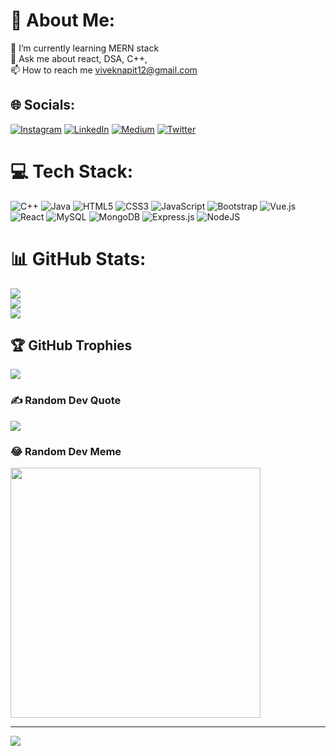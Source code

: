 # 💫 About Me:
🌱 I’m currently learning MERN stack<br>💬 Ask me about react, DSA, C++,<br>📫 How to reach me viveknapit12@gmail.com


## 🌐 Socials:
[![Instagram](https://img.shields.io/badge/Instagram-%23E4405F.svg?logo=Instagram&logoColor=white)](https://instagram.com/viveknapit1) [![LinkedIn](https://img.shields.io/badge/LinkedIn-%230077B5.svg?logo=linkedin&logoColor=white)](https://linkedin.com/in/viveknapit) [![Medium](https://img.shields.io/badge/Medium-12100E?logo=medium&logoColor=white)](https://medium.com/@viveknapit) [![Twitter](https://img.shields.io/badge/Twitter-%231DA1F2.svg?logo=Twitter&logoColor=white)](https://twitter.com/vivek_napit1`) 

# 💻 Tech Stack:
![C++](https://img.shields.io/badge/c++-%2300599C.svg?style=flat&logo=c%2B%2B&logoColor=white) ![Java](https://img.shields.io/badge/java-%23ED8B00.svg?style=flat&logo=java&logoColor=white) ![HTML5](https://img.shields.io/badge/html5-%23E34F26.svg?style=flat&logo=html5&logoColor=white) ![CSS3](https://img.shields.io/badge/css3-%231572B6.svg?style=flat&logo=css3&logoColor=white) ![JavaScript](https://img.shields.io/badge/javascript-%23323330.svg?style=flat&logo=javascript&logoColor=%23F7DF1E) ![Bootstrap](https://img.shields.io/badge/bootstrap-%23563D7C.svg?style=flat&logo=bootstrap&logoColor=white) ![Vue.js](https://img.shields.io/badge/vuejs-%2335495e.svg?style=flat&logo=vuedotjs&logoColor=%234FC08D) ![React](https://img.shields.io/badge/react-%2320232a.svg?style=flat&logo=react&logoColor=%2361DAFB) ![MySQL](https://img.shields.io/badge/mysql-%2300f.svg?style=flat&logo=mysql&logoColor=white) ![MongoDB](https://img.shields.io/badge/MongoDB-%234ea94b.svg?style=flat&logo=mongodb&logoColor=white) ![Express.js](https://img.shields.io/badge/express.js-%23404d59.svg?style=flat&logo=express&logoColor=%2361DAFB) ![NodeJS](https://img.shields.io/badge/node.js-6DA55F?style=flat&logo=node.js&logoColor=white)
# 📊 GitHub Stats:
![](https://github-readme-stats.vercel.app/api?username=viveknapit&theme=gruvbox&hide_border=false&include_all_commits=true&count_private=false)<br/>
![](https://github-readme-streak-stats.herokuapp.com/?user=viveknapit&theme=gruvbox&hide_border=false)<br/>
![](https://github-readme-stats.vercel.app/api/top-langs/?username=viveknapit&theme=gruvbox&hide_border=false&include_all_commits=true&count_private=false&layout=compact)

## 🏆 GitHub Trophies
![](https://github-profile-trophy.vercel.app/?username=viveknapit&theme=radical&no-frame=true&no-bg=true&margin-w=4)

### ✍️ Random Dev Quote
![](https://quotes-github-readme.vercel.app/api?type=horizontal&theme=radical)

### 😂 Random Dev Meme
<img src='https://randommeme-five.vercel.app/' style="height: 400px;"/>

---
[![](https://visitcount.itsvg.in/api?id=viveknapit&icon=0&color=0)](https://visitcount.itsvg.in)

<!-- Proudly created with GPRM ( https://gprm.itsvg.in ) -->
